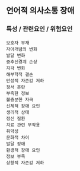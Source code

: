 ## 언어적 의사소통 장애



### 특성 / 관련요인 / 위험요인

>                
        
    보호자 부재
    자아개념의 변화
    발달 변화
    중추신경계 손상
    지각 변화
    해부학적 결손
    만성적 자존감 저하
    정서 혼란
    부족한 정보
    불충분한 자극
    신체적 장애 요인
    생리적 상태
    정신 질환
    치료 관련 부작용
    취약성
    문화적 차이
    발달 장애
    환경적 장애 요인
    정보 부족
    상황적 자존감 저하

